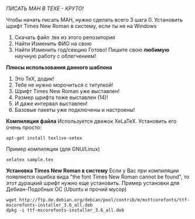 *ПИСАТЬ МАН В ТЕХЕ - КРУТО!*

Чтобы начать писать МАН, нужно сделать всего 3 шага
0. Установить шрифт Times New Roman в систему, если ты не на Windows
1. Скачать файл .tex из этого репозитория
2. Найти Изменить ФИО на свою
3. Найти Изменить год/секцию
Готово! Пишите свою **любимую** научную работу с облегчением!

**Плюсы использования данного шаблона**
1. Это TeX, додик!
2. Тебе не нужно морочиться с титулкой!
3. Шрифт Times New Roman уже выставлен!
4. Размер шрифта тоже выставлен (14)!
5. И даже интервал выставлен!
6. Базовые пакеты уже подключены и настроены!

**Компиляция файла**
Используется движок XeLaTeX.
Установить его очень просто:
```
apt-get install texlive-xetex
```
Пример компиляции (для GNU/Linux)
```
xelatex sample.tex
```
**Установка Times New Roman в систему**
Если у Вас при компиляции появляется ошибка вида "the font Times New Roman cannot be found", то этот дурацкий шрифт нужно еще установить.
Пример установки для Дебиан-Подобных ОС (Ubuntu и прочий мусор)
```
wget http://ftp.de.debian.org/debian/pool/contrib/m/msttcorefonts/ttf-mscorefonts-installer_3.6_all.deb
dpkg -i ttf-mscorefonts-installer_3.6_all.deb
```


